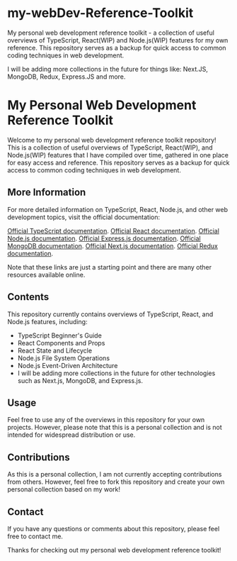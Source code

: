 # my-webDev-Reference-Toolkit
My personal web development reference toolkit - a collection of useful overviews of TypeScript, React(WIP) and Node.js(WIP) features for my own reference. This repository serves as a backup for quick access to common coding techniques in web development.

I will be adding more collections in the future for things like: Next.JS, MongoDB, Redux, Express.JS and more.


# My Personal Web Development Reference Toolkit

Welcome to my personal web development reference toolkit repository! This is a collection of useful overviews of TypeScript, React(WIP), and Node.js(WIP) features that I have compiled over time, gathered in one place for easy access and reference. This repository serves as a backup for quick access to common coding techniques in web development.

## More Information
For more detailed information on TypeScript, React, Node.js, and other web development topics, visit the official documentation:

[Official TypeScript documentation](https://www.typescriptlang.org/docs/).
[Official React documentation](https://reactjs.org/docs/).
[Official Node.js documentation](https://nodejs.org/en/docs/).
[Official Express.js documentation](https://expressjs.com/).
[Official MongoDB documentation](https://docs.mongodb.com/).
[Official Next.js documentation](https://nextjs.org/docs/).
[Official Redux documentation](https://redux.js.org/).

Note that these links are just a starting point and there are many other resources available online.

## Contents

This repository currently contains overviews of TypeScript, React, and Node.js features, including:

* TypeScript Beginner's Guide
* React Components and Props
* React State and Lifecycle
* Node.js File System Operations
* Node.js Event-Driven Architecture
* I will be adding more collections in the future for other technologies such as Next.js, MongoDB, and Express.js.

## Usage

Feel free to use any of the overviews in this repository for your own projects. However, please note that this is a personal collection and is not intended for widespread distribution or use.

## Contributions

As this is a personal collection, I am not currently accepting contributions from others. However, feel free to fork this repository and create your own personal collection based on my work!

## Contact

If you have any questions or comments about this repository, please feel free to contact me.

Thanks for checking out my personal web development reference toolkit!
